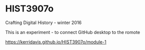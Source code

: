 # HIST3907o
Crafting Digital History - winter 2016

This is an experiment - to connect GitHub desktop to the romote

https://kerridavis.github.io/HIST3907o/module-1

